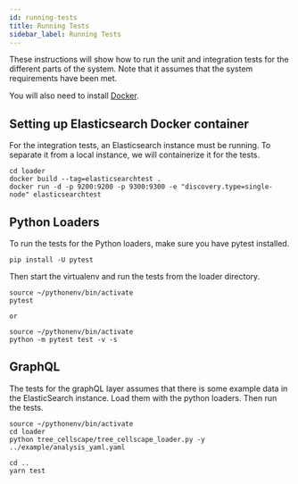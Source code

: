 ```yaml
---
id: running-tests
title: Running Tests
sidebar_label: Running Tests
---
```


These instructions will show how to run the unit and integration tests for the different parts of the system. Note that it assumes that the system requirements have been met.

You will also need to install [Docker](https://www.docker.com/).

## Setting up Elasticsearch Docker container

For the integration tests, an Elasticsearch instance must be running. To separate it from a local instance, we will containerize it for the tests.

```
cd loader
docker build --tag=elasticsearchtest .
docker run -d -p 9200:9200 -p 9300:9300 -e "discovery.type=single-node" elasticsearchtest
```

## Python Loaders

To run the tests for the Python loaders, make sure you have pytest installed.

```
pip install -U pytest
```

Then start the virtualenv and run the tests from the loader directory.

```
source ~/pythonenv/bin/activate
pytest

or

source ~/pythonenv/bin/activate
python -m pytest test -v -s
```

## GraphQL

The tests for the graphQL layer assumes that there is some example data in the ElasticSearch instance. Load them with the python loaders. Then run the tests.

```
source ~/pythonenv/bin/activate
cd loader
python tree_cellscape/tree_cellscape_loader.py -y ../example/analysis_yaml.yaml

cd ..
yarn test
```
